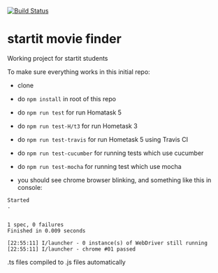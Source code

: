 [![Build Status](https://travis-ci.org/StartITProtractorJS/5-startit-movie-finder.svg?branch=master)](https://travis-ci.org/StartITProtractorJS/5-startit-movie-finder)
# startit movie finder
Working project for startit students


To make sure everything works in this initial repo:
- clone
- do `npm install` in root of this repo
- do `npm run test` for run Homatask 5
- do `npm run test-H/t3` for run Hometask 3
- do `npm run test-travis` for run Hometask 5 using Travis CI
- do `npm run test-cucumber` for running tests which use cucumber
- do `npm run test-mocha` for running test which use mocha

- you should see chrome browser blinking, and something like this in console:
```
Started
.


1 spec, 0 failures
Finished in 0.009 seconds

[22:55:11] I/launcher - 0 instance(s) of WebDriver still running
[22:55:11] I/launcher - chrome #01 passed
```


.ts files compiled to .js files automatically
